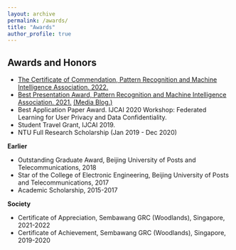 ```yaml
---
layout: archive
permalink: /awards/
title: "Awards"
author_profile: true
---
```


## Awards and Honors

  * [The Certificate of Commendation, Pattern Recognition and Machine Intelligence Association. 2022.](https://personal.ntu.edu.sg/han.yu/PREMIA22.png)
  * [Best Presentation Award, Pattern Recognition and Machine Intelligence Association. 2021.](https://personal.ntu.edu.sg/han.yu/PREMIA-2021-NAACL.png) [(Media Blog.)](http://www.premiasg.org/for-members/premia-best-student-paper-awards/premia-best-student-paper-awards-2021/)
  * Best Application Paper Award. IJCAI 2020 Workshop: Federated Learning for User Privacy and Data Confidentiality.
  * Student Travel Grant, IJCAI 2019.
  * NTU Full Research Scholarship (Jan 2019 - Dec 2020)
  
  **Earlier**
  * Outstanding Graduate Award, Beijing University of Posts and Telecommunications, 2018
  * Star of the College of Electronic Engineering, Beijing University of Posts and Telecommunications, 2017
  * Academic Scholarship, 2015-2017
  
  **Society**
  * Certificate of Appreciation, Sembawang GRC (Woodlands), Singapore, 2021-2022
  * Certificate of Achievement, Sembawang GRC (Woodlands), Singapore, 2019-2020



